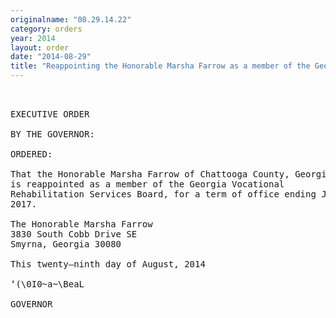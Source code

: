 ```yaml
---
originalname: "08.29.14.22"
category: orders
year: 2014
layout: order
date: "2014-08-29"
title: "Reappointing the Honorable Marsha Farrow as a member of the Georgia Vocational Rehabilitation Services Board"
---
```

<pre>
 

EXECUTIVE ORDER

BY THE GOVERNOR:

ORDERED:

That the Honorable Marsha Farrow of Chattooga County, Georgia,
is reappointed as a member of the Georgia Vocational
Rehabilitation Services Board, for a term of office ending July 1,
2017.

The Honorable Marsha Farrow
3830 South Cobb Drive SE
Smyrna, Georgia 30080

This twenty—ninth day of August, 2014

‘(\0I0~a~\BeaL

GOVERNOR

</pre>
